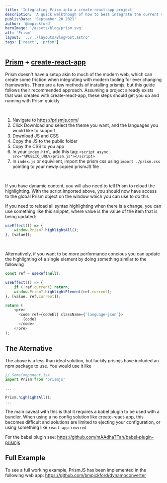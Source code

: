 ```yaml
---
title: 'Integrating Prism into a create-react-app project'
description: 'A quick walkthough of how to best integrate the current version of Prism into a React project, bootstrapped with create-react-app'
publishDate: 'September 20 2021'
author: '@bmpickford'
heroImage: '/assets/blog/prism.svg'
alt: 'Prism'
layout: '../../layouts/BlogPost.astro'
tags: ['react', 'prism']
---
```

## [Prism](https://prismjs.com/) + [create-react-app](https://github.com/facebook/create-react-app)


Prism doesn't have a setup akin to much of the modern web, which can create some friction when integrating with modern tooling for ever changing frameworks. There are a few methods of installing prismjs, but this guide follows their recommended approach. Assuming a project already exists that was created with create-react-app, these steps should get you up and running with Prism quickly

<br>

1. Navigate to https://prismjs.com/
1. Click Download and select the theme you want, and the languages you would like to support
1. Download JS and CSS
1. Copy the JS to the public folder
1. Copy the CSS to you app
1. In your `index.html`, add this tag: `<script async src="%PUBLIC_URL%/prism.js"></script>`
1. In `index.js` or equivilent, import the prism css using `import ./prism.css` pointing to your newly copied prismJS file

<br>

If you have dynamic content, you will also need to tell Prism to reload the highlighting. With the script imported above, you should now have access to the global Prism object on the window which you can use to do this

If you need to reload all syntax highlighting when there is a change, you can use something like this snippet, where value is the value of the item that is being updated:
```js
useEffect(() => {
    window.Prism?.highlightAll();
}, [value]);
```

<br>

Alternatively, if you want to be more performance concious you can update the highlighting of a single element by doing something similar to the following
```js
const ref = useRef(null);

useEffect(() => {
    if (!ref.current) return;
    window.Prism?.highlightElement(ref.current);
}, [value, ref.current]);

return (
    <pre>
      <code ref={codeEl} className={`language-json`}>
        {code}
      </code>
    </pre>
);
```

## The Aternative
The above is a less than ideal solution, but luckily prismjs have included an npm package to use. You would use it like
```js
// SomeComponent.jsx
import Prism from 'prismjs'

...

Prism.highlightAll();
...
```
The main caveat with this is that it requires a babel plugin to be used with a bundler. When using a no config solution like create-react-app, this becomes difficult and solutions are limited to ejecting your configuration, or using something like `react-app-rewired`

For the babel plugin see: https://github.com/mAAdhaTTah/babel-plugin-prismjs


## Full Example

To see a full working example, PrismJS has been implemented in the following web app:
https://github.com/bmpickford/dynamoconverter